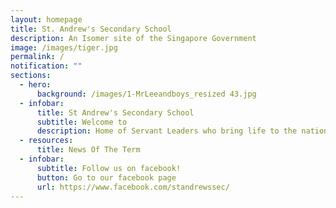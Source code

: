 ```yaml
---
layout: homepage
title: St. Andrew's Secondary School
description: An Isomer site of the Singapore Government
image: /images/tiger.jpg
permalink: /
notification: ""
sections:
  - hero:
      background: /images/1-MrLeeandboys_resized 43.jpg
  - infobar:
      title: St Andrew's Secondary School
      subtitle: Welcome to
      description: Home of Servant Leaders who bring life to the nations
  - resources:
      title: News Of The Term
  - infobar:
      subtitle: Follow us on facebook!
      button: Go to our facebook page
      url: https://www.facebook.com/standrewssec/
---
```

